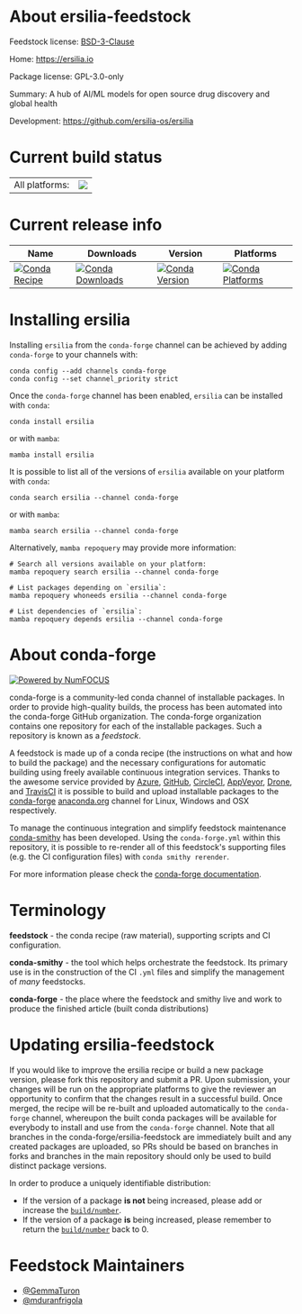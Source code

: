 About ersilia-feedstock
=======================

Feedstock license: [BSD-3-Clause](https://github.com/conda-forge/ersilia-feedstock/blob/main/LICENSE.txt)

Home: https://ersilia.io

Package license: GPL-3.0-only

Summary: A hub of AI/ML models for open source drug discovery and global health

Development: https://github.com/ersilia-os/ersilia

Current build status
====================


<table><tr><td>All platforms:</td>
    <td>
      <a href="https://dev.azure.com/conda-forge/feedstock-builds/_build/latest?definitionId=22527&branchName=main">
        <img src="https://dev.azure.com/conda-forge/feedstock-builds/_apis/build/status/ersilia-feedstock?branchName=main">
      </a>
    </td>
  </tr>
</table>

Current release info
====================

| Name | Downloads | Version | Platforms |
| --- | --- | --- | --- |
| [![Conda Recipe](https://img.shields.io/badge/recipe-ersilia-green.svg)](https://anaconda.org/conda-forge/ersilia) | [![Conda Downloads](https://img.shields.io/conda/dn/conda-forge/ersilia.svg)](https://anaconda.org/conda-forge/ersilia) | [![Conda Version](https://img.shields.io/conda/vn/conda-forge/ersilia.svg)](https://anaconda.org/conda-forge/ersilia) | [![Conda Platforms](https://img.shields.io/conda/pn/conda-forge/ersilia.svg)](https://anaconda.org/conda-forge/ersilia) |

Installing ersilia
==================

Installing `ersilia` from the `conda-forge` channel can be achieved by adding `conda-forge` to your channels with:

```
conda config --add channels conda-forge
conda config --set channel_priority strict
```

Once the `conda-forge` channel has been enabled, `ersilia` can be installed with `conda`:

```
conda install ersilia
```

or with `mamba`:

```
mamba install ersilia
```

It is possible to list all of the versions of `ersilia` available on your platform with `conda`:

```
conda search ersilia --channel conda-forge
```

or with `mamba`:

```
mamba search ersilia --channel conda-forge
```

Alternatively, `mamba repoquery` may provide more information:

```
# Search all versions available on your platform:
mamba repoquery search ersilia --channel conda-forge

# List packages depending on `ersilia`:
mamba repoquery whoneeds ersilia --channel conda-forge

# List dependencies of `ersilia`:
mamba repoquery depends ersilia --channel conda-forge
```


About conda-forge
=================

[![Powered by
NumFOCUS](https://img.shields.io/badge/powered%20by-NumFOCUS-orange.svg?style=flat&colorA=E1523D&colorB=007D8A)](https://numfocus.org)

conda-forge is a community-led conda channel of installable packages.
In order to provide high-quality builds, the process has been automated into the
conda-forge GitHub organization. The conda-forge organization contains one repository
for each of the installable packages. Such a repository is known as a *feedstock*.

A feedstock is made up of a conda recipe (the instructions on what and how to build
the package) and the necessary configurations for automatic building using freely
available continuous integration services. Thanks to the awesome service provided by
[Azure](https://azure.microsoft.com/en-us/services/devops/), [GitHub](https://github.com/),
[CircleCI](https://circleci.com/), [AppVeyor](https://www.appveyor.com/),
[Drone](https://cloud.drone.io/welcome), and [TravisCI](https://travis-ci.com/)
it is possible to build and upload installable packages to the
[conda-forge](https://anaconda.org/conda-forge) [anaconda.org](https://anaconda.org/)
channel for Linux, Windows and OSX respectively.

To manage the continuous integration and simplify feedstock maintenance
[conda-smithy](https://github.com/conda-forge/conda-smithy) has been developed.
Using the ``conda-forge.yml`` within this repository, it is possible to re-render all of
this feedstock's supporting files (e.g. the CI configuration files) with ``conda smithy rerender``.

For more information please check the [conda-forge documentation](https://conda-forge.org/docs/).

Terminology
===========

**feedstock** - the conda recipe (raw material), supporting scripts and CI configuration.

**conda-smithy** - the tool which helps orchestrate the feedstock.
                   Its primary use is in the construction of the CI ``.yml`` files
                   and simplify the management of *many* feedstocks.

**conda-forge** - the place where the feedstock and smithy live and work to
                  produce the finished article (built conda distributions)


Updating ersilia-feedstock
==========================

If you would like to improve the ersilia recipe or build a new
package version, please fork this repository and submit a PR. Upon submission,
your changes will be run on the appropriate platforms to give the reviewer an
opportunity to confirm that the changes result in a successful build. Once
merged, the recipe will be re-built and uploaded automatically to the
`conda-forge` channel, whereupon the built conda packages will be available for
everybody to install and use from the `conda-forge` channel.
Note that all branches in the conda-forge/ersilia-feedstock are
immediately built and any created packages are uploaded, so PRs should be based
on branches in forks and branches in the main repository should only be used to
build distinct package versions.

In order to produce a uniquely identifiable distribution:
 * If the version of a package **is not** being increased, please add or increase
   the [``build/number``](https://docs.conda.io/projects/conda-build/en/latest/resources/define-metadata.html#build-number-and-string).
 * If the version of a package **is** being increased, please remember to return
   the [``build/number``](https://docs.conda.io/projects/conda-build/en/latest/resources/define-metadata.html#build-number-and-string)
   back to 0.

Feedstock Maintainers
=====================

* [@GemmaTuron](https://github.com/GemmaTuron/)
* [@mduranfrigola](https://github.com/mduranfrigola/)


